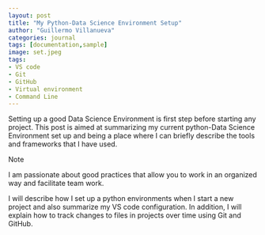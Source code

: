 ```yaml
---
layout: post
title: "My Python-Data Science Environment Setup"
author: "Guillermo Villanueva"
categories: journal
tags: [documentation,sample]
image: set.jpeg
tags:
- VS code
- Git
- GitHub
- Virtual environment
- Command Line
---
```


Setting up a good Data Science Environment is first step before starting any project. This post is aimed at summarizing my current python-Data Science Environment set up and being a place where I can briefly describe the tools and frameworks that I have used.

<div class="highlight-note"><i class="fa fa-exclamation-triangle" aria-hidden="true"></i><span>Note</span></div>
<div class="highlights-note"> 
<p>I am passionate about good practices that allow you to work in an organized way and facilitate team work. </p>
</div>


I will describe how I set up a python environments when I start a new project and also summarize my VS code configuration. In addition, I will explain how to track changes to files in projects over time using Git and GitHub.
